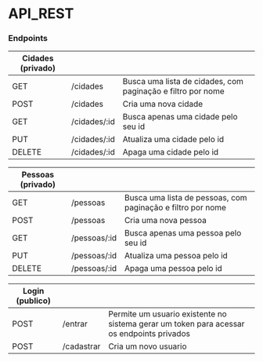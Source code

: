 # API_REST

### Endpoints

Cidades (privado)    |                  |                                                              |
-------------------- | -----------------| ------------------------------------------------------------ |
GET                  | /cidades         | Busca uma lista de cidades, com paginação e filtro por nome  |
POST                 | /cidades         | Cria uma nova cidade                                         |
GET                  | /cidades/:id     | Busca apenas uma cidade pelo seu id                          |
PUT                  | /cidades/:id     | Atualiza uma cidade pelo id                                  |
DELETE               | /cidades/:id     | Apaga uma cidade pelo id                                     |

Pessoas (privado)    |                  |                                                              |
-------------------- | -----------------| ------------------------------------------------------------ |
GET                  | /pessoas         | Busca uma lista de pessoas, com paginação e filtro por nome  |
POST                 | /pessoas         | Cria uma nova pessoa                                         |
GET                  | /pessoas/:id     | Busca apenas uma pessoa pelo seu id                          |
PUT                  | /pessoas/:id     | Atualiza uma pessoa pelo id                                  |
DELETE               | /pessoas/:id     | Apaga uma pessoa pelo id                                     |

Login (publico)      |                  |                                                                                            |
-------------------- | -----------------| -------------------------------------------------------------------------------------------|
POST                 | /entrar          | Permite um usuario existente no sistema gerar um token para acessar os endpoints privados  |
POST                 | /cadastrar       | Cria um novo usuario                                                                       |
